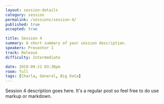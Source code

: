 ```yaml
---
layout: session-details
category: session
permalink: /sessions/session-4/
published: true
accepted: true

title: Session 4
summary: A short summary of your session description.
speakers: Presenter 1
track: Release
difficulty: Intermediate

date: 2019-09-21 03:30pm
room: full
tags: [Charla, General, Big Data]
---
```


Session 4 description goes here. It's a regular post so feel free to do use markup or markdown.
